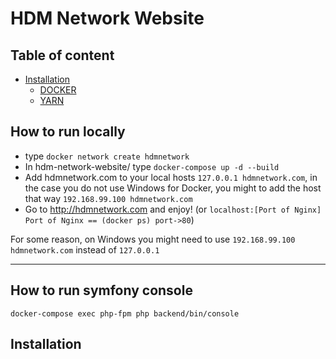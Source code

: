 # HDM Network Website #

## Table of content
  - [Installation](#installation)
    - [DOCKER](#docker)
    - [YARN](#yarn)


## How to run locally #

- type `docker network create hdmnetwork`
- In hdm-network-website/ type `docker-compose up -d --build`
- Add hdmnetwork.com to your local hosts `127.0.0.1 hdmnetwork.com`, in the case you do not use Windows for Docker, you might to add the host that way `192.168.99.100 hdmnetwork.com`
- Go to http://hdmnetwork.com and enjoy! (or `localhost:[Port of Nginx] Port of Nginx == (docker ps) port->80`)

For some reason, on Windows you might need to use `192.168.99.100 hdmnetwork.com` instead of `127.0.0.1`

----
## How to run symfony console
``` 
docker-compose exec php-fpm php backend/bin/console
```

## Installation #
